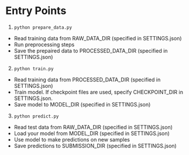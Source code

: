 # Entry Points

1. `python prepare_data.py`
  - Read training data from RAW_DATA_DIR (specified in SETTINGS.json)
  - Run preprocessing steps
  - Save the prepaired data to PROCESSED_DATA_DIR (specified in SETTINGS.json)
2. `python train.py`
  - Read training data from PROCESSED_DATA_DIR (specified in SETTINGS.json)
  - Train model. If checkpoint files are used, specify CHECKPOINT_DIR in SETTINGS.json.
  - Save model to MODEL_DIR (specified in SETTINGS.json)
3. `python predict.py`
  - Read test data from RAW_DATA_DIR (specified in SETTINGS.json)
  - Load your model from MODEL_DIR (specified in SETTINGS.json)
  - Use model to make predictions on new samples
  - Save predictions to SUBMISSION_DIR (specified in SETTINGS.json)
